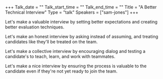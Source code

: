 +++
Talk_date = ""
Talk_start_time = ""
Talk_end_time = ""
Title = "A Better Technical Interview"
Type = "talk"
Speakers = ["sam-jones"]
+++

Let's make a valuable interview by setting better expectations and creating better evaluation techniques.

Let's make an honest interview by asking instead of assuming, and treating candidates like they'll be treated on the team.

Let's make a collective interview by encouraging dialog and testing a candidate's to teach, learn, and work with teammates.

Let's make a nice interview by ensuring the process is valuable to the candidate even if they're not yet ready to join the team.
